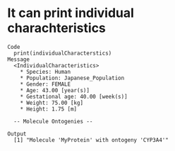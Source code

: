 # It can print individual charachteristics

    Code
      print(individualCharacterstics)
    Message
      <IndividualCharacteristics>
        * Species: Human
        * Population: Japanese_Population
        * Gender: FEMALE
        * Age: 43.00 [year(s)]
        * Gestational age: 40.00 [week(s)]
        * Weight: 75.00 [kg]
        * Height: 1.75 [m]
      
      -- Molecule Ontogenies --
      
    Output
      [1] "Molecule 'MyProtein' with ontogeny 'CYP3A4'"

